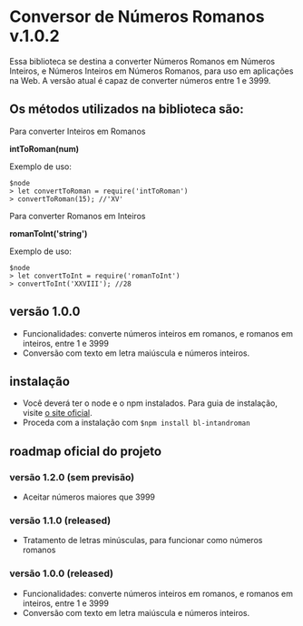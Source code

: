 # Conversor de Números Romanos v.1.0.2

Essa biblioteca se destina a converter Números Romanos em Números Inteiros, e Números Inteiros em Números Romanos, para uso em aplicações na Web. A versão atual é capaz de converter números entre 1 e 3999.

## Os métodos utilizados na biblioteca são: 

Para converter Inteiros em Romanos

**intToRoman(num)**

Exemplo de uso:

```
$node 
> let convertToRoman = require('intToRoman')
> convertToRoman(15); //'XV'
``` 

Para converter Romanos em Inteiros 

**romanToInt('string')**

Exemplo de uso:

```
$node 
> let convertToInt = require('romanToInt')
> convertToInt('XXVIII'); //28
``` 

## versão 1.0.0  

- Funcionalidades: converte  números inteiros em romanos, e romanos em inteiros, entre 1 e 3999
- Conversão com texto em letra maiúscula e números inteiros. 

## instalação

- Você deverá ter o node e o npm instalados. Para guia de instalação, visite [o site oficial](https://www.npmjs.com/get-npm).
- Proceda com a instalação com `$npm install bl-intandroman`

## roadmap oficial do projeto  

### versão 1.2.0 (sem previsão)
- Aceitar números maiores que 3999

### versão 1.1.0 (released)
- Tratamento de letras minúsculas, para funcionar como números romanos 

### versão 1.0.0 (released)
- Funcionalidades: converte  números inteiros em romanos, e romanos em inteiros, entre 1 e 3999
- Conversão com texto em letra maiúscula e números inteiros. 
